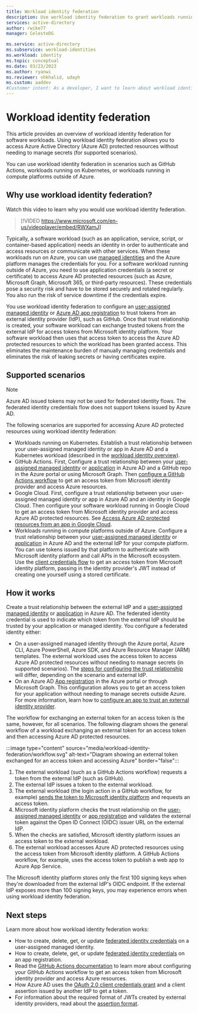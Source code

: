 ```yaml
---
title: Workload identity federation 
description: Use workload identity federation to grant workloads running outside of Azure access to Azure AD protected resources without using secrets or certificates. This eliminates the need for developers to store and maintain long-lived secrets or certificates outside of Azure.
services: active-directory
author: rwike77
manager: CelesteDG

ms.service: active-directory
ms.subservice: workload-identities
ms.workload: identity
ms.topic: conceptual
ms.date: 03/23/2023
ms.author: ryanwi
ms.reviewer: shkhalid, udayh
ms.custom: aaddev 
#Customer intent: As a developer, I want to learn about workload identity federation so that I can securely access Azure AD protected resources from external apps and services without needing to manage secrets. 
---
```


# Workload identity federation
This article provides an overview of workload identity federation for software workloads. Using workload identity federation allows you to access Azure Active Directory (Azure AD) protected resources without needing to manage secrets (for supported scenarios).

You can use workload identity federation in scenarios such as GitHub Actions, workloads running on Kubernetes, or workloads running in compute platforms outside of Azure.

## Why use workload identity federation?

Watch this video to learn why you would use workload identity federation.
> [!VIDEO https://www.microsoft.com/en-us/videoplayer/embed/RWXamJ]

Typically, a software workload (such as an application, service, script, or container-based application) needs an identity in order to authenticate and access resources or communicate with other services.  When these workloads run on Azure, you can use [managed identities](../managed-identities-azure-resources/overview.md) and the Azure platform manages the credentials for you.  For a software workload running outside of Azure, you need to use application credentials (a secret or certificate) to access Azure AD protected resources (such as Azure, Microsoft Graph, Microsoft 365, or third-party resources).  These credentials pose a security risk and have to be stored securely and rotated regularly. You also run the risk of service downtime if the credentials expire.

You use workload identity federation to configure an [user-assigned managed identity](../managed-identities-azure-resources/how-manage-user-assigned-managed-identities.md) or [Azure AD app registration](../develop/app-objects-and-service-principals.md) to trust tokens from an external identity provider (IdP), such as GitHub.  Once that trust relationship is created, your software workload can exchange trusted tokens from the external IdP for access tokens from Microsoft identity platform.  Your software workload then uses that access token to access the Azure AD protected resources to which the workload has been granted access. This eliminates the maintenance burden of manually managing credentials and eliminates the risk of leaking secrets or having certificates expire.

## Supported scenarios

> [!NOTE]
> Azure AD issued tokens may not be used for federated identity flows. The federated identity credentials flow does not support tokens issued by Azure AD.

The following scenarios are supported for accessing Azure AD protected resources using workload identity federation:

- Workloads running on Kubernetes. Establish a trust relationship between your user-assigned managed identity or app in Azure AD and a Kubernetes workload (described in the [workload identity overview](../../aks/workload-identity-overview.md)).
- GitHub Actions. First, Configure a trust relationship between your [user-assigned managed identity](workload-identity-federation-create-trust-user-assigned-managed-identity.md) or [application](workload-identity-federation-create-trust.md) in Azure AD and a GitHub repo in the Azure portal or using Microsoft Graph. Then [configure a GitHub Actions workflow](/azure/developer/github/connect-from-azure) to get an access token from Microsoft identity provider and access Azure resources.
- Google Cloud.  First, configure a trust relationship between your user-assigned managed identity or app in Azure AD and an identity in Google Cloud. Then configure your software workload running in Google Cloud to get an access token from Microsoft identity provider and access Azure AD protected resources. See [Access Azure AD protected resources from an app in Google Cloud](workload-identity-federation-create-trust-gcp.md).
- Workloads running in compute platforms outside of Azure. Configure a trust relationship between your [user-assigned managed identity](workload-identity-federation-create-trust-user-assigned-managed-identity.md) or [application](workload-identity-federation-create-trust.md) in Azure AD and the external IdP for your compute platform. You can use tokens issued by that platform to authenticate with Microsoft identity platform and call APIs in the Microsoft ecosystem. Use the [client credentials flow](/azure/active-directory/develop/v2-oauth2-client-creds-grant-flow#third-case-access-token-request-with-a-federated-credential) to get an access token from Microsoft identity platform, passing in the identity provider's JWT instead of creating one yourself using a stored certificate.

## How it works

Create a trust relationship between the external IdP and a [user-assigned managed identity](workload-identity-federation-create-trust-user-assigned-managed-identity.md) or [application](workload-identity-federation-create-trust.md) in Azure AD. The federated identity credential is used to indicate which token from the external IdP should be trusted by your application or managed identity. You configure a federated identity either:

- On a user-assigned managed identity through the Azure portal, Azure CLI, Azure PowerShell, Azure SDK, and Azure Resource Manager (ARM) templates. The external workload uses the access token to access Azure AD protected resources without needing to manage secrets (in supported scenarios). The [steps for configuring the trust relationship](workload-identity-federation-create-trust-user-assigned-managed-identity.md) will differ, depending on the scenario and external IdP.
- On an Azure AD [App registration](/azure/active-directory/develop/quickstart-register-app) in the Azure portal or through Microsoft Graph. This configuration allows you to get an access token for your application without needing to manage secrets outside Azure. For more information, learn how to [configure an app to trust an external identity provider](workload-identity-federation-create-trust.md).

The workflow for exchanging an external token for an access token is the same, however, for all scenarios. The following diagram shows the general workflow of a workload exchanging an external token for an access token and then accessing Azure AD protected resources.

:::image type="content" source="media/workload-identity-federation/workflow.svg" alt-text="Diagram showing an external token exchanged for an access token and accessing Azure" border="false":::

1. The external workload (such as a GitHub Actions workflow) requests a token from the external IdP (such as GitHub).
1. The external IdP issues a token to the external workload.
1. The external workload (the login action in a GitHub workflow, for example) [sends the token to Microsoft identity platform](/azure/active-directory/develop/v2-oauth2-client-creds-grant-flow#third-case-access-token-request-with-a-federated-credential) and requests an access token.
1. Microsoft identity platform checks the trust relationship on the [user-assigned managed identity](workload-identity-federation-create-trust-user-assigned-managed-identity.md) or [app registration](workload-identity-federation-create-trust.md) and validates the external token against the Open ID Connect (OIDC) issuer URL on the external IdP.
1. When the checks are satisfied, Microsoft identity platform issues an access token to the external workload.
1. The external workload accesses Azure AD protected resources using the access token from Microsoft identity platform. A GitHub Actions workflow, for example, uses the access token to publish a web app to Azure App Service.

The Microsoft identity platform stores only the first 100 signing keys when they're downloaded from the external IdP's OIDC endpoint. If the external IdP exposes more than 100 signing keys, you may experience errors when using workload identity federation.

## Next steps
Learn more about how workload identity federation works:

- How to create, delete, get, or update [federated identity credentials](workload-identity-federation-create-trust-user-assigned-managed-identity.md) on a user-assigned managed identity.
- How to create, delete, get, or update [federated identity credentials](workload-identity-federation-create-trust.md) on an app registration.
- Read the [GitHub Actions documentation](https://docs.github.com/actions/deployment/security-hardening-your-deployments/configuring-openid-connect-in-azure) to learn more about configuring your GitHub Actions workflow to get an access token from Microsoft identity provider and access Azure resources.
- How Azure AD uses the [OAuth 2.0 client credentials grant](/azure/active-directory/develop/v2-oauth2-client-creds-grant-flow#third-case-access-token-request-with-a-federated-credential) and a client assertion issued by another IdP to get a token.
- For information about the required format of JWTs created by external identity providers, read about the [assertion format](/azure/active-directory/develop/active-directory-certificate-credentials#assertion-format).
